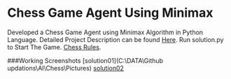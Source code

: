 # Chess Game Agent Using Minimax
Developed a Chess Game Agent using Minimax Algorithm in Python Language. Detailed Project Description can be found [Here](). Run solution.py to Start The Game.
[Chess Rules]().

###Working Screenshots
[solution01](C:\DATA\Github updations\AI\Chess\Pictures)
[solution02]()